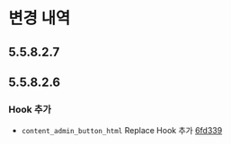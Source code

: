 # 변경 내역

## 5.5.8.2.7



## 5.5.8.2.6

### Hook 추가

- `content_admin_button_html` Replace Hook 추가 [6fd339](https://github.com/gnuboard/gnuboard5/commit/6fd339174e28063a167e19b7a88f67f6a556d8c7)
